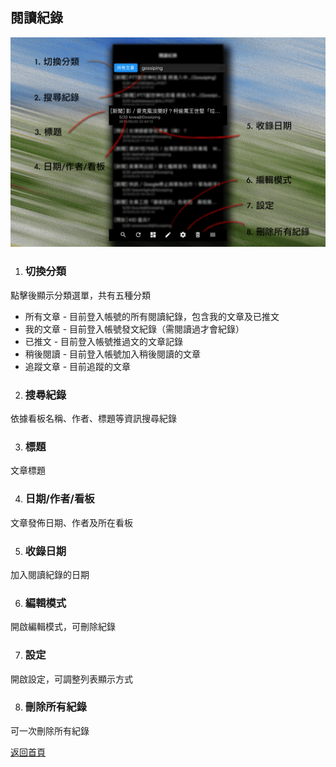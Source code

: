 ## 閱讀紀錄

![Image of Records_Page](../v1/images/records_page.png) 

1. ### 切換分類
點擊後顯示分類選單，共有五種分類  
  
* 所有文章 - 目前登入帳號的所有閱讀紀錄，包含我的文章及已推文
* 我的文章 - 目前登入帳號發文紀錄（需閱讀過才會紀錄）
* 已推文 - 目前登入帳號推過文的文章記錄
* 稍後閱讀 - 目前登入帳號加入稍後閱讀的文章
* 追蹤文章 - 目前追蹤的文章  
  
2. ### 搜尋紀錄
依據看板名稱、作者、標題等資訊搜尋紀錄

3. ### 標題
文章標題

4. ### 日期/作者/看板
文章發佈日期、作者及所在看板

5. ### 收錄日期
加入閱讀紀錄的日期

6. ### 編輯模式
開啟編輯模式，可刪除紀錄

7. ### 設定
開啟設定，可調整列表顯示方式

8. ### 刪除所有紀錄
可一次刪除所有紀錄  
  
[返回首頁](https://kimieno.github.io/ios.pitt) 